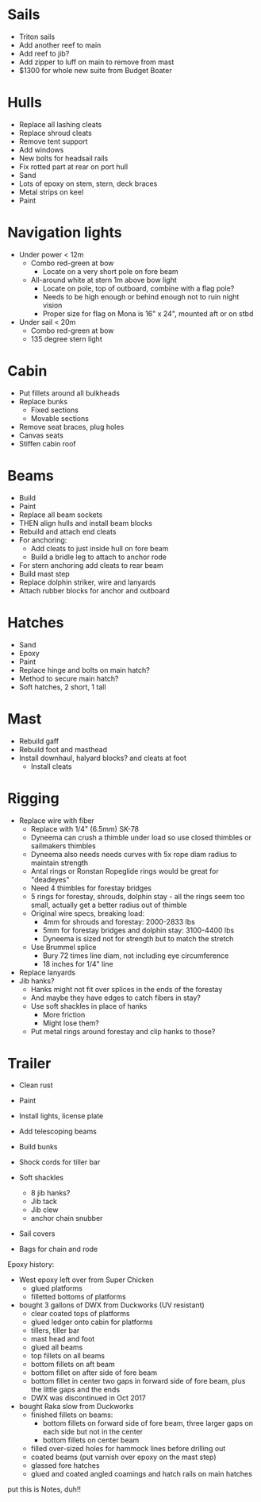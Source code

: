 # Sails

* Triton sails
* Add another reef to main
* Add reef to jib?
* Add zipper to luff on main to remove from mast
* $1300 for whole new suite from Budget Boater

# Hulls

* Replace all lashing cleats
* Replace shroud cleats
* Remove tent support
* Add windows
* New bolts for headsail rails
* Fix rotted part at rear on port hull
* Sand
* Lots of epoxy on stem, stern, deck braces
* Metal strips on keel
* Paint

# Navigation lights

* Under power < 12m
  * Combo red-green at bow
    * Locate on a very short pole on fore beam
  * All-around white at stern 1m above bow light
    * Locate on pole, top of outboard, combine with a flag pole?
    * Needs to be high enough or behind enough not to ruin night vision
    * Proper size for flag on Mona is 16" x 24", mounted aft or on stbd
* Under sail < 20m
  * Combo red-green at bow
  * 135 degree stern light

# Cabin

* Put fillets around all bulkheads
* Replace bunks
  * Fixed sections
  * Movable sections
* Remove seat braces, plug holes
* Canvas seats
* Stiffen cabin roof

# Beams

* Build
* Paint
* Replace all beam sockets
* THEN align hulls and install beam blocks
* Rebuild and attach end cleats
* For anchoring:
  * Add cleats to just inside hull on fore beam
  * Build a bridle leg to attach to anchor rode
* For stern anchoring add cleats to rear beam
* Build mast step
* Replace dolphin striker, wire and lanyards
* Attach rubber blocks for anchor and outboard

# Hatches

* Sand
* Epoxy
* Paint
* Replace hinge and bolts on main hatch?
* Method to secure main hatch?
* Soft hatches, 2 short, 1 tall

# Mast

* Rebuild gaff
* Rebuild foot and masthead
* Install downhaul, halyard blocks? and cleats at foot
  * Install cleats

# Rigging

* Replace wire with fiber
  * Replace with 1/4" (6.5mm) SK-78
  * Dyneema can crush a thimble under load so use closed thimbles or sailmakers thimbles
  * Dyneema also needs needs curves with 5x rope diam radius to maintain strength
  * Antal rings or Ronstan Ropeglide rings would be great for "deadeyes"
  * Need 4 thimbles for forestay bridges
  * 5 rings for forestay, shrouds, dolphin stay - all the rings seem too small, actually get a better radius out of thimble
  * Original wire specs, breaking load:
    * 4mm for shrouds and forestay:  2000-2833 lbs
    * 5mm for forestay bridges and dolphin stay:  3100-4400 lbs
    * Dyneema is sized not for strength but to match the stretch
  * Use Brummel splice
    * Bury 72 times line diam, not including eye circumference
    * 18 inches for 1/4" line
* Replace lanyards
* Jib hanks?
  * Hanks might not fit over splices in the ends of the forestay
  * And maybe they have edges to catch fibers in stay?
  * Use soft shackles in place of hanks
    * More friction
    * Might lose them?
  * Put metal rings around forestay and clip hanks to those?

# Trailer

* Clean rust
* Paint
* Install lights, license plate
* Add telescoping beams
* Build bunks

* Shock cords for tiller bar

* Soft shackles
  * 8 jib hanks?
  * Jib tack
  * Jib clew
  * anchor chain snubber

* Sail covers
* Bags for chain and rode

Epoxy history:

* West epoxy left over from Super Chicken
  * glued platforms
  * filletted bottoms of platforms
* bought 3 gallons of DWX from Duckworks (UV resistant)
  * clear coated tops of platforms
  * glued ledger onto cabin for platforms
  * tillers, tiller bar
  * mast head and foot
  * glued all beams
  * top fillets on all beams
  * bottom fillets on aft beam
  * bottom fillet on after side of fore beam
  * bottom fillet in center two gaps in forward side of fore beam, plus the little gaps and the ends
  * DWX was discontinued in Oct 2017
* bought Raka slow from Duckworks
  * finished fillets on beams:
    * bottom fillets on forward side of fore beam, three larger gaps on each side but not in the center
    * bottom fillets on center beam
  * filled over-sized holes for hammock lines before drilling out
  * coated beams (put varnish over epoxy on the mast step)
  * glassed fore hatches
  * glued and coated angled coamings and hatch rails on main hatches


put this is Notes, duh!!
